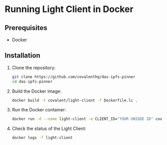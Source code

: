 # Running Light Client in Docker

## Prerequisites

- Docker

## Installation

1. Clone the repository:

    ```bash
    git clone https://github.com/covalenthq/das-ipfs-pinner
    cd das-ipfs-pinner
    ```

2. Build the Docker image:

    ```bash
    docker build -t covalent/light-client -f Dockerfile.lc .
    ```

3. Run the Docker container:

    ```bash
    docker run -d --name light-client -e CLIENT_ID="YOUR UNIQUE ID" covalent/light-client
    ```

4. Check the status of the Light Client:

    ```bash
    docker logs -f light-client
    ```
